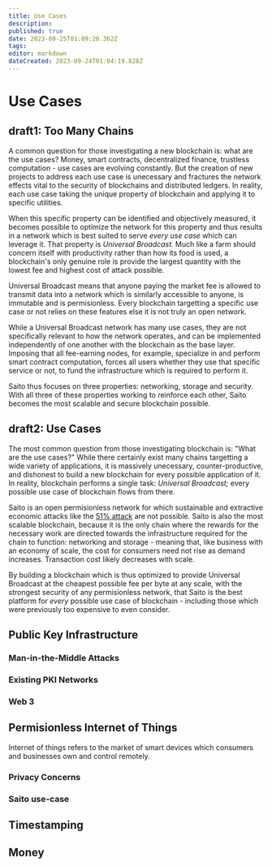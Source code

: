 ```yaml
---
title: Use Cases
description: 
published: true
date: 2023-09-25T01:09:20.362Z
tags: 
editor: markdown
dateCreated: 2023-09-24T01:04:19.828Z
---
```


# Use Cases

## draft1: Too Many Chains

A common question for those investigating a new blockchain is: what are the use cases? Money, smart contracts, decentralized finance, trustless computation - use cases are evolving constantly. But the creation of new projects to address each use case is unecessary and fractures the network effects vital to the security of blockchains and distributed ledgers. In reality, each use case taking the unique property of blockchain and applying it to specific utilities.

When this specific property can be identified and objectively measured, it becomes possible to optimize the network for this property and thus results in a network which is best suited to serve *every use case* which can leverage it. That property is *Universal Broadcast.* Much like a farm should concern itself with productivity rather than how its food is used, a blockchain's only genuine role is provide the largest quantity with the lowest fee and highest cost of attack possible.

Universal Broadcast means that anyone paying the market fee is allowed to transmit data into a network which is similarly accessible to anyone, is immutable and is permisionless. Every blockchain targetting a specific use case or not relies on these features else it is not truly an open network.

While a Universal Broadcast network has many use cases, they are not specifically relevant to how the network operates, and can be implemented independently of one another with the blockchain as the base layer. Imposing that all fee-earning nodes, for example, specialize in and perform smart contract computation, forces all users whether they use that specific service or not, to fund the infrastructure which is required to perform it.

Saito thus focuses on three properties: networking, storage and security. With all three of these properties working to reinforce each other, Saito becomes the most scalable and secure blockchain possible.

## draft2: Use Cases

The most common question from those investigating blockchain is: "What are the use cases?" While there certainly exist many chains targetting a wide variety of applications, it is massively unecessary, counter-productive, and dishonest to build a new blockchain for every possible application of it. In reality, blockchain performs a single task: *Universal Broadcast;* every possible use case of blockchain flows from there.

Saito is an open permisionless network for which sustainable and extractive economic attacks like the [51% attack](https://wiki.saito.io/consensus/majoritarian-attacks) are not possible. Saito is also the most scalable blockchain, because it is the only chain where the rewards for the necessary work are directed towards the infrastructure required for the chain to function: networking and storage - meaning that, like business with an economy of scale, the cost for consumers need not rise as demand increases. Transaction cost likely decreases with scale.

By building a blockchain which is thus optimized to provide Universal Broadcast at the cheapest possible fee per byte at any scale, with the strongest security of any permisionless network, that Saito is the best platform for *every* possible use case of blockchain - including those which were previously too expensive to even consider.


## Public Key Infrastructure


### Man-in-the-Middle Attacks

### Existing PKI Networks

### Web 3


## Permisionless Internet of Things

Internet of things refers to the market of smart devices which consumers and businesses own and control remotely.


### Privacy Concerns


### Saito use-case

## Timestamping

## Money
